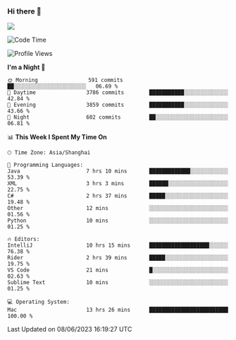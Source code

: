 ### Hi there 👋

<!--
**JJAYCHEN1e/jjaychen1e** is a ✨ _special_ ✨ repository because its `README.md` (this file) appears on your GitHub profile.

Here are some ideas to get you started:

- 🔭 I’m currently working on ...
- 🌱 I’m currently learning ...
- 👯 I’m looking to collaborate on ...
- 🤔 I’m looking for help with ...
- 💬 Ask me about ...
- 📫 How to reach me: ...
- 😄 Pronouns: ...
- ⚡ Fun fact: ...
-->

[![](https://github-readme-stats.vercel.app/api?username=jjaychen1e&show_icons=true)](https://github.com/jjaychen1e/github-readme-stats?count_private=true)

<!--START_SECTION:waka-->
![Code Time](http://img.shields.io/badge/Code%20Time-737%20hrs%2042%20mins-blue)

![Profile Views](http://img.shields.io/badge/Profile%20Views-1-blue)

**I'm a Night 🦉** 

```text
🌞 Morning                591 commits         ██░░░░░░░░░░░░░░░░░░░░░░░   06.69 % 
🌆 Daytime                3786 commits        ███████████░░░░░░░░░░░░░░   42.84 % 
🌃 Evening                3859 commits        ███████████░░░░░░░░░░░░░░   43.66 % 
🌙 Night                  602 commits         ██░░░░░░░░░░░░░░░░░░░░░░░   06.81 % 
```


📊 **This Week I Spent My Time On** 

```text
🕑︎ Time Zone: Asia/Shanghai

💬 Programming Languages: 
Java                     7 hrs 10 mins       █████████████░░░░░░░░░░░░   53.39 % 
XML                      3 hrs 3 mins        ██████░░░░░░░░░░░░░░░░░░░   22.75 % 
C#                       2 hrs 37 mins       █████░░░░░░░░░░░░░░░░░░░░   19.48 % 
Other                    12 mins             ░░░░░░░░░░░░░░░░░░░░░░░░░   01.56 % 
Python                   10 mins             ░░░░░░░░░░░░░░░░░░░░░░░░░   01.25 % 

🔥 Editors: 
IntelliJ                 10 hrs 15 mins      ███████████████████░░░░░░   76.38 % 
Rider                    2 hrs 39 mins       █████░░░░░░░░░░░░░░░░░░░░   19.75 % 
VS Code                  21 mins             █░░░░░░░░░░░░░░░░░░░░░░░░   02.63 % 
Sublime Text             10 mins             ░░░░░░░░░░░░░░░░░░░░░░░░░   01.25 % 

💻 Operating System: 
Mac                      13 hrs 26 mins      █████████████████████████   100.00 % 
```


 Last Updated on 08/06/2023 16:19:27 UTC
<!--END_SECTION:waka-->
